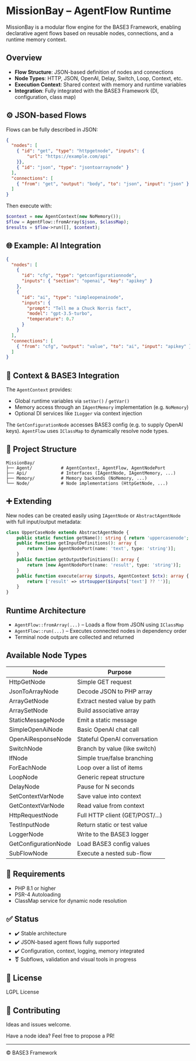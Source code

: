 # MissionBay – AgentFlow Runtime

MissionBay is a modular flow engine for the BASE3 Framework, enabling declarative agent flows based on reusable nodes, connections, and a runtime memory context.

## Overview

* **Flow Structure**: JSON-based definition of nodes and connections
* **Node Types**: HTTP, JSON, OpenAI, Delay, Switch, Loop, Context, etc.
* **Execution Context**: Shared context with memory and runtime variables
* **Integration**: Fully integrated with the BASE3 Framework (DI, configuration, class map)

## ⚙️ JSON-based Flows

Flows can be fully described in JSON:

```json
{
  "nodes": [
    { "id": "get", "type": "httpgetnode", "inputs": {
        "url": "https://example.com/api"
    }},
    { "id": "json", "type": "jsontoarraynode" }
  ],
  "connections": [
    { "from": "get", "output": "body", "to": "json", "input": "json" }
  ]
}
```

Then execute with:

```php
$context = new AgentContext(new NoMemory());
$flow = AgentFlow::fromArray($json, $classMap);
$results = $flow->run([], $context);
```

## 🌐 Example: AI Integration

```json
{
  "nodes": [
    {
      "id": "cfg", "type": "getconfigurationnode",
      "inputs": { "section": "openai", "key": "apikey" }
    },
    {
      "id": "ai", "type": "simpleopenainode",
      "inputs": {
        "prompt": "Tell me a Chuck Norris fact",
        "model": "gpt-3.5-turbo",
        "temperature": 0.7
      }
    }
  ],
  "connections": [
    { "from": "cfg", "output": "value", "to": "ai", "input": "apikey" }
  ]
}
```

## 🧬 Context & BASE3 Integration

The `AgentContext` provides:

* Global runtime variables via `setVar()` / `getVar()`
* Memory access through an `IAgentMemory` implementation (e.g. `NoMemory`)
* Optional DI services like `ILogger` via context injection

The `GetConfigurationNode` accesses BASE3 config (e.g. to supply OpenAI keys).
`AgentFlow` uses `IClassMap` to dynamically resolve node types.

## 🪩 Project Structure

```
MissionBay/
├── Agent/           # AgentContext, AgentFlow, AgentNodePort
├── Api/             # Interfaces (IAgentNode, IAgentMemory, ...)
├── Memory/          # Memory backends (NoMemory, ...)
└── Node/            # Node implementations (HttpGetNode, ...)
```

## ➕ Extending

New nodes can be created easily using `IAgentNode` or `AbstractAgentNode` with full input/output metadata:

```php
class UpperCaseNode extends AbstractAgentNode {
	public static function getName(): string { return 'uppercasenode'; }
	public function getInputDefinitions(): array {
		return [new AgentNodePort(name: 'text', type: 'string')];
	}
	public function getOutputDefinitions(): array {
		return [new AgentNodePort(name: 'result', type: 'string')];
	}
	public function execute(array $inputs, AgentContext $ctx): array {
		return ['result' => strtoupper($inputs['text'] ?? '')];
	}
}
```

## Runtime Architecture

* `AgentFlow::fromArray(...)` – Loads a flow from JSON using `IClassMap`
* `AgentFlow::run(...)` – Executes connected nodes in dependency order
* Terminal node outputs are collected and returned

## Available Node Types

| Node                 | Purpose                         |
| -------------------- | ------------------------------- |
| HttpGetNode          | Simple GET request              |
| JsonToArrayNode      | Decode JSON to PHP array        |
| ArrayGetNode         | Extract nested value by path    |
| ArraySetNode         | Build associative array         |
| StaticMessageNode    | Emit a static message           |
| SimpleOpenAiNode     | Basic OpenAI chat call          |
| OpenAiResponseNode   | Stateful OpenAI conversation    |
| SwitchNode           | Branch by value (like switch)   |
| IfNode               | Simple true/false branching     |
| ForEachNode          | Loop over a list of items       |
| LoopNode             | Generic repeat structure        |
| DelayNode            | Pause for N seconds             |
| SetContextVarNode    | Save value into context         |
| GetContextVarNode    | Read value from context         |
| HttpRequestNode      | Full HTTP client (GET/POST/...) |
| TestInputNode        | Return static or test value     |
| LoggerNode           | Write to the BASE3 logger       |
| GetConfigurationNode | Load BASE3 config values        |
| SubFlowNode          | Execute a nested sub-flow       |

## 📌 Requirements

* PHP 8.1 or higher
* PSR-4 Autoloading
* ClassMap service for dynamic node resolution

## ✅ Status

* ✔️ Stable architecture
* ✔️ JSON-based agent flows fully supported
* ✔️ Configuration, context, logging, memory integrated
* ⚧️ Subflows, validation and visual tools in progress

## 📜 License

LGPL License

## 🤝 Contributing

Ideas and issues welcome.

Have a node idea? Feel free to propose a PR!

---

© BASE3 Framework

